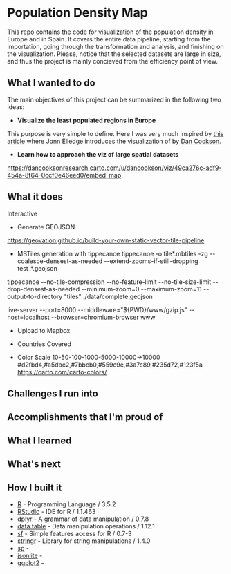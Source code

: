 # Population Density Map

This repo contains the code for visualization of the population density in Europe and in Spain. It covers the entire data pipeline, starting from the importation, going through the transformation and analysis, and finishing on the visualization. Please, notice that the selected datasets are large in size, and thus the project is mainly concieved from the efficiency point of view. 


## What I wanted to do

The main objectives of this project can be summarized in the following two ideas:

- **Visualize the least populated regions in Europe**

This purpose is very simple to define. Here I was very much inspired by [this article](https://www.citymetric.com/fabric/nine-things-we-learned-population-density-map-europe-3775) where Jonn Elledge introduces the visualization of by [Dan Cookson](https://twitter.com/danc00ks0n). 
- **Learn how to approach the viz of large spatial datasets**


https://dancooksonresearch.carto.com/u/dancookson/viz/49ca276c-adf9-454a-8f64-0ccf0e46eed0/embed_map


## What it does



Interactive

- Generate GEOJSON

https://geovation.github.io/build-your-own-static-vector-tile-pipeline

- MBTiles generation with tippecanoe
tippecanoe -o tile*.mbtiles -zg --coalesce-densest-as-needed --extend-zooms-if-still-dropping test_*.geojson

tippecanoe --no-tile-compression --no-feature-limit --no-tile-size-limit --drop-densest-as-needed --minimum-zoom=0 --maximum-zoom=11 --output-to-directory "tiles" ./data/complete.geojson

live-server --port=8000 --middleware="${PWD}/www/gzip.js" --host=localhost --browser=chromium-browser www


- Upload to Mapbox


- Countries Covered

- Color Scale
10-50-100-1000-5000-10000->10000
#d2fbd4,#a5dbc2,#7bbcb0,#559c9e,#3a7c89,#235d72,#123f5a
https://carto.com/carto-colors/

## Challenges I run into

## Accomplishments that I'm proud of

## What I learned

## What's next


## How I built it

- [R](https://www.r-project.org/) - Programming Language / 3.5.2
- [RStudio](https://www.rstudio.com/) - IDE for R / 1.1.463 
- [dplyr](https://dplyr.tidyverse.org/) - A grammar of data manipulation / 0.7.8 
- [data.table](https://cran.r-project.org/web/packages/data.table/vignettes/datatable-intro.html) - Data manipulation operations / 1.12.1
- [sf](http://r-spatial.github.io/sf/) - Simple features access for R / 0.7-3
- [stringr](https://stringr.tidyverse.org/index.html) - Library for string manipulations / 1.4.0
- [sp]() - 
- [jsonlite]() - 
- [ggplot2]() - 
